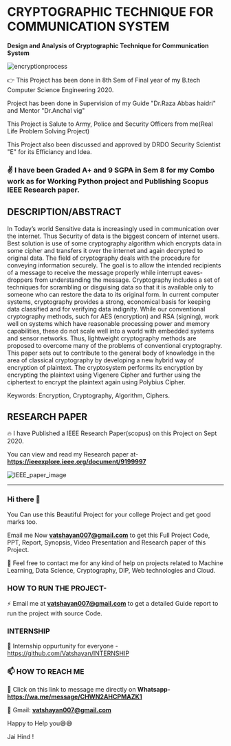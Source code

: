 #  CRYPTOGRAPHIC TECHNIQUE FOR COMMUNICATION SYSTEM 
**Design and Analysis of Cryptographic Technique for Communication System**

![encryptionprocess](https://user-images.githubusercontent.com/28294942/103001367-da7a1200-4552-11eb-969a-1a2f9af22449.jpg)


👉 This Project has been done in 8th Sem of Final year of my B.tech Computer Science Engineering 2020.

Project has been done in Supervision of my Guide "Dr.Raza Abbas haidri" and Mentor "Dr.Anchal vig"

This Project is Salute to Army, Police and Security Officers from me(Real Life Problem Solving Project)

This Project also been discussed and approved by DRDO Security Scientist "E" for its Efficiancy and Idea.


### ✌️ I have been Graded A+ and 9 SGPA in Sem 8 for my Combo work as for Working Python project and Publishing Scopus IEEE Research paper.

## DESCRIPTION/ABSTRACT

In Today’s world Sensitive data is increasingly used in communication over the internet. Thus Security of data is the biggest concern of internet users. Best solution is use of some cryptography algorithm which encrypts data in some cipher and transfers it over the internet and again decrypted to original data. The field of cryptography deals with the procedure for conveying information securely. The goal is to allow the intended recipients of a message to receive the message properly while interrupt eaves- droppers from understanding the message. Cryptography includes a set of techniques for scrambling or disguising data so that it is available only to someone who can restore the data to its original form. In current computer systems, cryptography provides a strong, economical basis for keeping data classified and for verifying data indignity. While our conventional cryptography methods, such for AES (encryption) and RSA (signing), work well on systems which have reasonable processing power and memory capabilities, these do not scale well into a world with embedded systems and sensor networks. Thus, lightweight cryptography methods are proposed to overcome many of the problems of conventional cryptography. This paper sets out to contribute to the general body of knowledge in the area of classical cryptography by developing a new hybrid way of encryption of plaintext. The cryptosystem performs its encryption by encrypting the plaintext using Vigenere Cipher and further using the ciphertext to encrypt the plaintext again using Polybius Cipher.

Keywords: Encryption, Cryptography, Algorithm, Ciphers.

## RESEARCH PAPER

🔥 I have Published a IEEE Research Paper(scopus) on this Project on Sept 2020.

You can view and read my Research paper at- **https://ieeexplore.ieee.org/document/9199997** 

![IEEE_paper_image](https://user-images.githubusercontent.com/28294942/102985981-10f56400-4536-11eb-94ed-5647af384dea.PNG)
******************************************************************************************************************************************************************************

### Hi there 👋

You Can use this Beautiful Project for your college Project and get good marks too. 

Email me Now **vatshayan007@gmail.com** to get this Full Project Code, PPT, Report, Synopsis, Video Presentation and Research paper of this Project.

💌 Feel free to contact me for any kind of help on projects related to Machine Learning, Data Science, Cryptography, DIP, Web technologies and Cloud.


### HOW TO RUN THE PROJECT-
⚡ Email me at **vatshayan007@gmail.com** to get a detailed Guide report to run the project with source Code.

### INTERNSHIP 
🌟 Internship oppurtunity for everyone - https://github.com/Vatshayan/INTERNSHIP

### 📫 HOW TO REACH ME 

💬 Click on this link to message me directly on **Whatsapp- https://wa.me/message/CHWN2AHCPMAZK1**

💬 Gmail: **vatshayan007@gmail.com**

Happy to Help you😄😅

Jai Hind !
